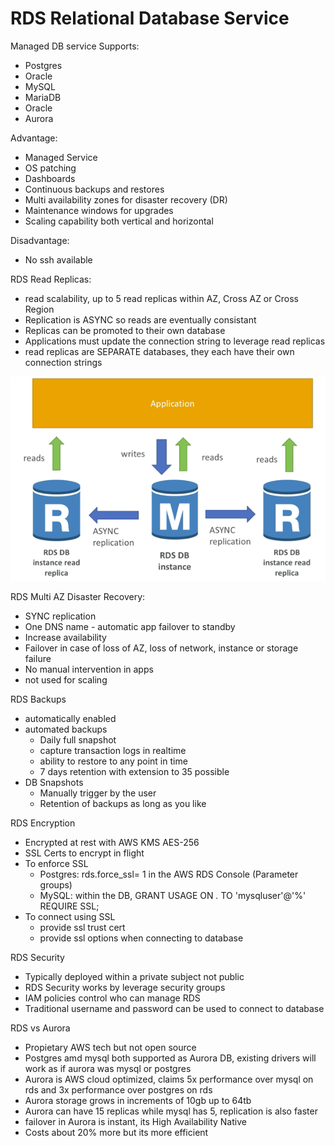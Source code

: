 # RDS Relational Database Service

Managed DB service
Supports:
* Postgres
* Oracle
* MySQL
* MariaDB
* Oracle
* Aurora

Advantage:
* Managed Service
* OS patching
* Dashboards
* Continuous backups and restores
* Multi availability zones for disaster recovery (DR)
* Maintenance windows for upgrades
* Scaling capability both vertical and horizontal

Disadvantage:
* No ssh available

RDS Read Replicas:
* read scalability, up to 5 read replicas within AZ, Cross AZ or Cross Region
* Replication is ASYNC so reads are eventually consistant
* Replicas can be promoted to their own database
* Applications must update the connection string to leverage read replicas
* read replicas are SEPARATE databases, they each have their own connection strings

![rds_read_replicas](rds_read_replicas.png)

RDS Multi AZ Disaster Recovery:
* SYNC replication
* One DNS name - automatic app failover to standby
* Increase availability
* Failover in case of loss of AZ, loss of network, instance or storage failure
* No manual intervention in apps
* not used for scaling

RDS Backups
* automatically enabled
* automated backups
  * Daily full snapshot
  * capture transaction logs in realtime
  * ability to restore to any point in time
  * 7 days retention with extension to 35 possible
* DB Snapshots
  * Manually trigger by the user
  * Retention of backups as long as you like

RDS Encryption
* Encrypted at rest with AWS KMS AES-256
* SSL Certs to encrypt in flight
* To enforce SSL
  * Postgres: rds.force_ssl= 1 in the AWS RDS Console (Parameter groups)
  * MySQL: within the DB, GRANT USAGE ON *.* TO 'mysqluser'@'%' REQUIRE SSL;
* To connect using SSL
  * provide ssl trust cert
  * provide ssl options when connecting to database

RDS Security
* Typically deployed within a private subject not public
* RDS Security works by leverage security groups
* IAM policies control who can manage RDS
* Traditional username and password can be used to connect to database

RDS vs Aurora
* Propietary AWS tech but not open source
* Postgres amd mysql both supported as Aurora DB, existing drivers will work as if aurora was mysql or postgres
* Aurora is AWS cloud optimized, claims 5x performance over mysql on rds and 3x performance over postgres on rds
* Aurora storage grows in increments of 10gb up to 64tb
* Aurora can have 15 replicas while mysql has 5, replication is also faster
* failover in Aurora is instant, its High Availability Native
* Costs about 20% more but its more efficient